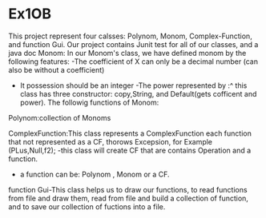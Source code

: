 # Ex1OB

This project represent four calsses: Polynom, Monom, Complex-Function, and function Gui.
Our project contains Junit test for all of our classes, and a java doc
Monom:
 In our Monom's class, we have defined monom by the following features:
 -The coefficient of X can only be a decimal number (can also be without a coefficient) 
- It possession should be an integer
 -The power represented by :^
this class has three constructor: copy,String, and Default(gets cofficent and power). 
The followig functions of Monom:

Polynom:collection of Monoms
 
ComplexFunction:This class represents a ComplexFunction 
each function that not represented as a CF, thorows Excepsion, for Example (PLus,Null,f2); 
 -this class will create CF that are contains Operation and a function.
 - a function can be: Polynom , Monom or a CF.


function Gui-This class helps us to draw our functions, to read functions from file and draw them,
read from file and build a collection of function, and to save our collection of fuctions into a file.
